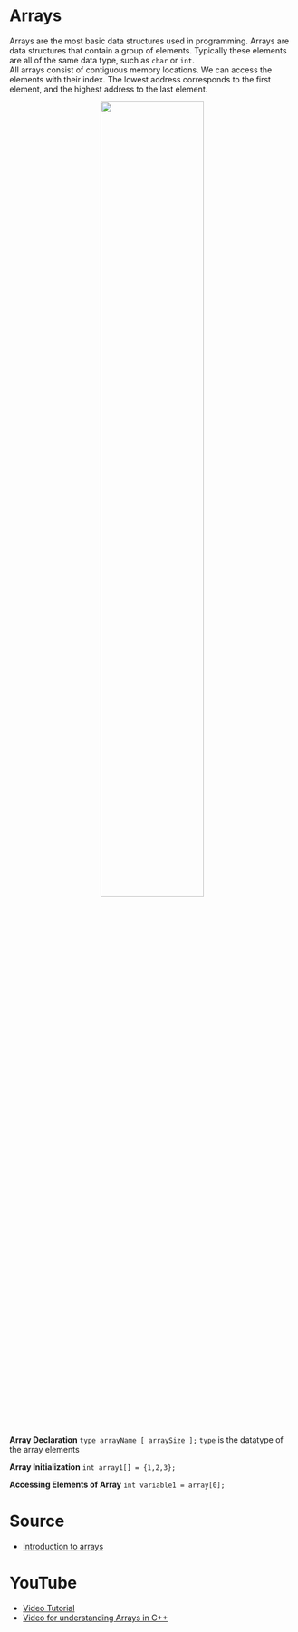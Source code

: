 # Arrays

Arrays are the most basic data structures used in programming. Arrays are data structures that contain a group of elements. Typically these elements are all of the same data type, such as `char` or `int`.\
All arrays consist of contiguous memory locations. We can access the elements with their index. The lowest address corresponds to the first element, and the highest address to the last element.

<p align="center">
    <img width="60%" src="https://www.tutorialspoint.com/cprogramming/images/arrays.jpg">
</p>

**Array Declaration**
`type arrayName [ arraySize ];`
`type` is the datatype of the array elements

**Array Initialization**
`int array1[] = {1,2,3};`

**Accessing Elements of Array**
`int variable1 = array[0];`

# Source

- [Introduction to arrays](https://www.geeksforgeeks.org/introduction-to-arrays/)

# YouTube

- [Video Tutorial](https://youtu.be/NptnmWvkbTw)
- [Video for understanding Arrays in C++](https://youtu.be/ibeGtDEQGz0)
